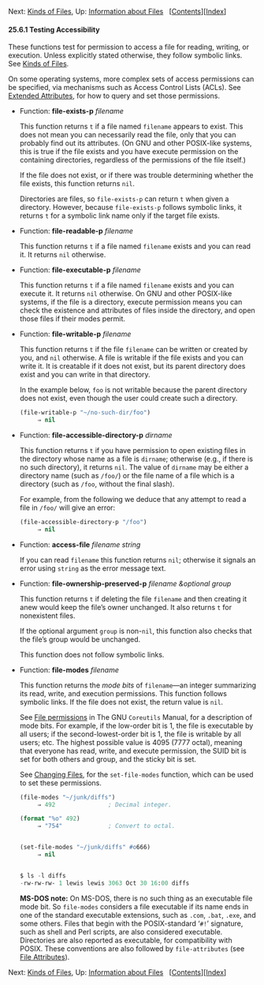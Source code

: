 

Next: [Kinds of Files](Kinds-of-Files.html), Up: [Information about Files](Information-about-Files.html)   \[[Contents](index.html#SEC_Contents "Table of contents")]\[[Index](Index.html "Index")]

#### 25.6.1 Testing Accessibility

These functions test for permission to access a file for reading, writing, or execution. Unless explicitly stated otherwise, they follow symbolic links. See [Kinds of Files](Kinds-of-Files.html).

On some operating systems, more complex sets of access permissions can be specified, via mechanisms such as Access Control Lists (ACLs). See [Extended Attributes](Extended-Attributes.html), for how to query and set those permissions.

*   Function: **file-exists-p** *filename*

    This function returns `t` if a file named `filename` appears to exist. This does not mean you can necessarily read the file, only that you can probably find out its attributes. (On GNU and other POSIX-like systems, this is true if the file exists and you have execute permission on the containing directories, regardless of the permissions of the file itself.)

    If the file does not exist, or if there was trouble determining whether the file exists, this function returns `nil`.

    Directories are files, so `file-exists-p` can return `t` when given a directory. However, because `file-exists-p` follows symbolic links, it returns `t` for a symbolic link name only if the target file exists.

<!---->

*   Function: **file-readable-p** *filename*

    This function returns `t` if a file named `filename` exists and you can read it. It returns `nil` otherwise.

<!---->

*   Function: **file-executable-p** *filename*

    This function returns `t` if a file named `filename` exists and you can execute it. It returns `nil` otherwise. On GNU and other POSIX-like systems, if the file is a directory, execute permission means you can check the existence and attributes of files inside the directory, and open those files if their modes permit.

<!---->

*   Function: **file-writable-p** *filename*

    This function returns `t` if the file `filename` can be written or created by you, and `nil` otherwise. A file is writable if the file exists and you can write it. It is creatable if it does not exist, but its parent directory does exist and you can write in that directory.

    In the example below, `foo` is not writable because the parent directory does not exist, even though the user could create such a directory.

    ```lisp
    (file-writable-p "~/no-such-dir/foo")
         ⇒ nil
    ```

<!---->

*   Function: **file-accessible-directory-p** *dirname*

    This function returns `t` if you have permission to open existing files in the directory whose name as a file is `dirname`; otherwise (e.g., if there is no such directory), it returns `nil`. The value of `dirname` may be either a directory name (such as `/foo/`) or the file name of a file which is a directory (such as `/foo`, without the final slash).

    For example, from the following we deduce that any attempt to read a file in `/foo/` will give an error:

    ```lisp
    (file-accessible-directory-p "/foo")
         ⇒ nil
    ```

<!---->

*   Function: **access-file** *filename string*

    If you can read `filename` this function returns `nil`; otherwise it signals an error using `string` as the error message text.

<!---->

*   Function: **file-ownership-preserved-p** *filename \&optional group*

    This function returns `t` if deleting the file `filename` and then creating it anew would keep the file’s owner unchanged. It also returns `t` for nonexistent files.

    If the optional argument `group` is non-`nil`, this function also checks that the file’s group would be unchanged.

    This function does not follow symbolic links.

<!---->

*   Function: **file-modes** *filename*

    This function returns the *mode bits* of `filename`—an integer summarizing its read, write, and execution permissions. This function follows symbolic links. If the file does not exist, the return value is `nil`.

    See [File permissions](https://www.gnu.org/software/coreutils/manual/html_node/File-permissions.html#File-permissions) in The GNU `Coreutils` Manual, for a description of mode bits. For example, if the low-order bit is 1, the file is executable by all users; if the second-lowest-order bit is 1, the file is writable by all users; etc. The highest possible value is 4095 (7777 octal), meaning that everyone has read, write, and execute permission, the SUID bit is set for both others and group, and the sticky bit is set.

    See [Changing Files](Changing-Files.html), for the `set-file-modes` function, which can be used to set these permissions.

    ```lisp
    (file-modes "~/junk/diffs")
         ⇒ 492               ; Decimal integer.
    ```

    ```lisp
    (format "%o" 492)
         ⇒ "754"             ; Convert to octal.
    ```

    ```lisp
    ```

    ```lisp
    (set-file-modes "~/junk/diffs" #o666)
         ⇒ nil
    ```

    ```lisp
    ```

    ```lisp
    $ ls -l diffs
    -rw-rw-rw- 1 lewis lewis 3063 Oct 30 16:00 diffs
    ```

    **MS-DOS note:** On MS-DOS, there is no such thing as an executable file mode bit. So `file-modes` considers a file executable if its name ends in one of the standard executable extensions, such as `.com`, `.bat`, `.exe`, and some others. Files that begin with the POSIX-standard ‘`#!`’ signature, such as shell and Perl scripts, are also considered executable. Directories are also reported as executable, for compatibility with POSIX. These conventions are also followed by `file-attributes` (see [File Attributes](File-Attributes.html)).

Next: [Kinds of Files](Kinds-of-Files.html), Up: [Information about Files](Information-about-Files.html)   \[[Contents](index.html#SEC_Contents "Table of contents")]\[[Index](Index.html "Index")]

